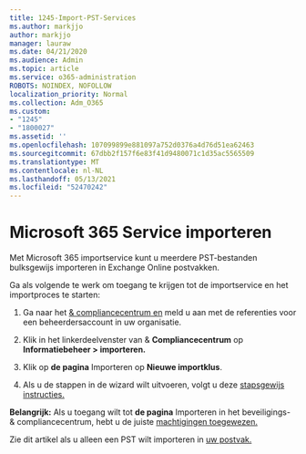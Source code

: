 ```yaml
---
title: 1245-Import-PST-Services
ms.author: markjjo
author: markjjo
manager: lauraw
ms.date: 04/21/2020
ms.audience: Admin
ms.topic: article
ms.service: o365-administration
ROBOTS: NOINDEX, NOFOLLOW
localization_priority: Normal
ms.collection: Adm_O365
ms.custom:
- "1245"
- "1800027"
ms.assetid: ''
ms.openlocfilehash: 107099899e881097a752d0376a4d76d51ea62463
ms.sourcegitcommit: 67dbb2f157f6e83f41d9480071c1d35ac5565509
ms.translationtype: MT
ms.contentlocale: nl-NL
ms.lasthandoff: 05/13/2021
ms.locfileid: "52470242"
---
```

# <a name="microsoft-365-import-service"></a>Microsoft 365 Service importeren

Met Microsoft 365 importservice kunt u meerdere PST-bestanden bulksgewijs importeren in Exchange Online postvakken.

Ga als volgende te werk om toegang te krijgen tot de importservice en het importproces te starten:

1. Ga naar het [& compliancecentrum en](https://protection.office.com) meld u aan met de referenties voor een beheerdersaccount in uw organisatie.

2. Klik in het linkerdeelvenster van & **Compliancecentrum** op **Informatiebeheer > importeren.**

3. Klik op **de pagina** Importeren op **Nieuwe importklus**.

4. Als u de stappen in de wizard wilt uitvoeren, volgt u deze [stapsgewijs instructies.](/microsoft-365/compliance/use-network-upload-to-import-pst-files.md)

**Belangrijk:** Als u toegang wilt tot **de pagina** Importeren in het beveiligings- & compliancecentrum, hebt u de juiste [machtigingen toegewezen.](/microsoft-365/security/office-365-security/use-dkim-to-validate-outbound-email.md)

Zie dit artikel als u alleen een PST wilt importeren in [uw postvak.](https://support.office.com/article/import-email-contacts-and-calendar-from-an-outlook-pst-file-431a8e9a-f99f-4d5f-ae48-ded54b3440ac)
